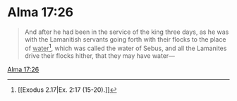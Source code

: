 # Alma 17:26

> And after he had been in the service of the king three days, as he was with the Lamanitish servants going forth with their flocks to the place of <u>water</u>[^a], which was called the water of Sebus, and all the Lamanites drive their flocks hither, that they may have water—

[Alma 17:26](https://www.churchofjesuschrist.org/study/scriptures/bofm/alma/17?lang=eng&id=p26#p26)


[^a]: [[Exodus 2.17|Ex. 2:17 (15-20).]]
